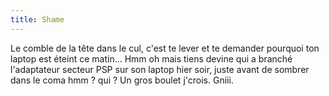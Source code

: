 ```yaml
---
title: Shame
---
```


Le comble de la tête dans le cul, c'est te lever et te demander pourquoi ton
laptop est éteint ce matin... Hmm oh mais tiens devine qui a branché
l'adaptateur secteur PSP sur son laptop hier soir, juste avant de sombrer dans
le coma hmm ? qui ? Un gros boulet j'crois. Gniii.

